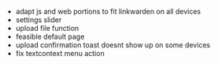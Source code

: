- adapt js and web portions to fit linkwarden on all devices
- settings slider
- upload file function
- feasible default page
- upload confirmation toast doesnt show up on some devices
- fix textcontext menu action